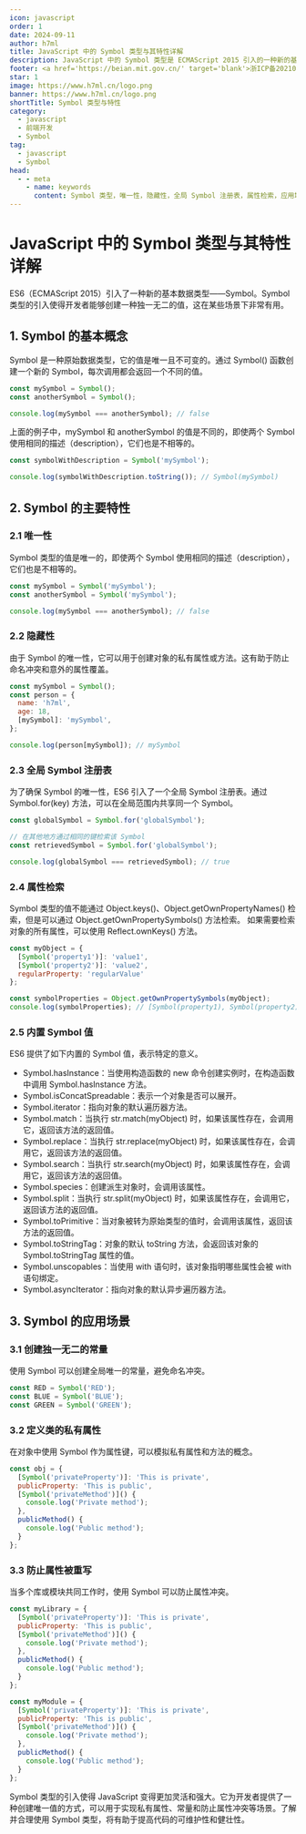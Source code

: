 ```yaml
---
icon: javascript
order: 1
date: 2024-09-11
author: h7ml
title: JavaScript 中的 Symbol 类型与其特性详解
description: JavaScript 中的 Symbol 类型是 ECMAScript 2015 引入的一种新的基本数据类型，它具有唯一性和隐藏性等特性。本文将深入介绍 Symbol 类型及其在 JavaScript 中的应用，同时通过代码示例进行详细说明。
footer: <a href='https://beian.mit.gov.cn/' target='blank'>浙ICP备2021037683号-2</a> 结论：Symbol 类型的引入使得 JavaScript 变得更加灵活和强大。了解并合理使用 Symbol 类型，将有助于提高代码的可维护性和健壮性。
star: 1
image: https://www.h7ml.cn/logo.png
banner: https://www.h7ml.cn/logo.png
shortTitle: Symbol 类型与特性
category:
  - javascript
  - 前端开发
  - Symbol
tag:
  - javascript
  - Symbol
head:
  - - meta
    - name: keywords
      content: Symbol 类型，唯一性，隐藏性，全局 Symbol 注册表，属性检索，应用场景，私有属性，方法，避免属性冲突，常量。
---
```


# JavaScript 中的 Symbol 类型与其特性详解

ES6（ECMAScript 2015）引入了一种新的基本数据类型——Symbol。Symbol 类型的引入使得开发者能够创建一种独一无二的值，这在某些场景下非常有用。


## 1. Symbol 的基本概念

Symbol 是一种原始数据类型，它的值是唯一且不可变的。通过 Symbol() 函数创建一个新的 Symbol，每次调用都会返回一个不同的值。

```javascript
const mySymbol = Symbol();
const anotherSymbol = Symbol();

console.log(mySymbol === anotherSymbol); // false
```

上面的例子中，mySymbol 和 anotherSymbol 的值是不同的，即使两个 Symbol 使用相同的描述（description），它们也是不相等的。

```javascript
const symbolWithDescription = Symbol('mySymbol');

console.log(symbolWithDescription.toString()); // Symbol(mySymbol)
```

## 2. Symbol 的主要特性

### 2.1  唯一性

Symbol 类型的值是唯一的，即使两个 Symbol 使用相同的描述（description），它们也是不相等的。

```javascript
const mySymbol = Symbol('mySymbol');
const anotherSymbol = Symbol('mySymbol');

console.log(mySymbol === anotherSymbol); // false
```

### 2.2 隐藏性

由于 Symbol 的唯一性，它可以用于创建对象的私有属性或方法。这有助于防止命名冲突和意外的属性覆盖。

```javascript
const mySymbol = Symbol();
const person = {
  name: 'h7ml',
  age: 18,
  [mySymbol]: 'mySymbol',
};

console.log(person[mySymbol]); // mySymbol
```

### 2.3 全局 Symbol 注册表

为了确保 Symbol 的唯一性，ES6 引入了一个全局 Symbol 注册表。通过 Symbol.for(key) 方法，可以在全局范围内共享同一个 Symbol。

```javascript
const globalSymbol = Symbol.for('globalSymbol');

// 在其他地方通过相同的键检索该 Symbol
const retrievedSymbol = Symbol.for('globalSymbol');

console.log(globalSymbol === retrievedSymbol); // true
```

### 2.4 属性检索

Symbol 类型的值不能通过 Object.keys()、Object.getOwnPropertyNames() 检索，但是可以通过 Object.getOwnPropertySymbols() 方法检索。
如果需要检索对象的所有属性，可以使用 Reflect.ownKeys() 方法。

```javascript
const myObject = {
  [Symbol('property1')]: 'value1',
  [Symbol('property2')]: 'value2',
  regularProperty: 'regularValue'
};

const symbolProperties = Object.getOwnPropertySymbols(myObject);
console.log(symbolProperties); // [Symbol(property1), Symbol(property2)]
```

### 2.5 内置 Symbol 值

ES6 提供了如下内置的 Symbol 值，表示特定的意义。

- Symbol.hasInstance：当使用构造函数的 new 命令创建实例时，在构造函数中调用 Symbol.hasInstance 方法。
- Symbol.isConcatSpreadable：表示一个对象是否可以展开。
- Symbol.iterator：指向对象的默认遍历器方法。
- Symbol.match：当执行 str.match(myObject) 时，如果该属性存在，会调用它，返回该方法的返回值。
- Symbol.replace：当执行 str.replace(myObject) 时，如果该属性存在，会调用它，返回该方法的返回值。
- Symbol.search：当执行 str.search(myObject) 时，如果该属性存在，会调用它，返回该方法的返回值。
- Symbol.species：创建派生对象时，会调用该属性。
- Symbol.split：当执行 str.split(myObject) 时，如果该属性存在，会调用它，返回该方法的返回值。
- Symbol.toPrimitive：当对象被转为原始类型的值时，会调用该属性，返回该方法的返回值。
- Symbol.toStringTag：对象的默认 toString 方法，会返回该对象的 Symbol.toStringTag 属性的值。
- Symbol.unscopables：当使用 with 语句时，该对象指明哪些属性会被 with 语句绑定。
- Symbol.asyncIterator：指向对象的默认异步遍历器方法。

## 3. Symbol 的应用场景

### 3.1 创建独一无二的常量

使用 Symbol 可以创建全局唯一的常量，避免命名冲突。

```javascript
const RED = Symbol('RED');
const BLUE = Symbol('BLUE');
const GREEN = Symbol('GREEN');
```

### 3.2 定义类的私有属性

在对象中使用 Symbol 作为属性键，可以模拟私有属性和方法的概念。

```javascript
const obj = {
  [Symbol('privateProperty')]: 'This is private',
  publicProperty: 'This is public',
  [Symbol('privateMethod')]() {
    console.log('Private method');
  },
  publicMethod() {
    console.log('Public method');
  }
};
```

### 3.3 防止属性被重写

当多个库或模块共同工作时，使用 Symbol 可以防止属性冲突。

```javascript
const myLibrary = {
  [Symbol('privateProperty')]: 'This is private',
  publicProperty: 'This is public',
  [Symbol('privateMethod')]() {
    console.log('Private method');
  },
  publicMethod() {
    console.log('Public method');
  }
};

const myModule = {
  [Symbol('privateProperty')]: 'This is private',
  publicProperty: 'This is public',
  [Symbol('privateMethod')]() {
    console.log('Private method');
  },
  publicMethod() {
    console.log('Public method');
  }
};
```

Symbol 类型的引入使得 JavaScript 变得更加灵活和强大。它为开发者提供了一种创建唯一值的方式，可以用于实现私有属性、常量和防止属性冲突等场景。了解并合理使用 Symbol 类型，将有助于提高代码的可维护性和健壮性。
